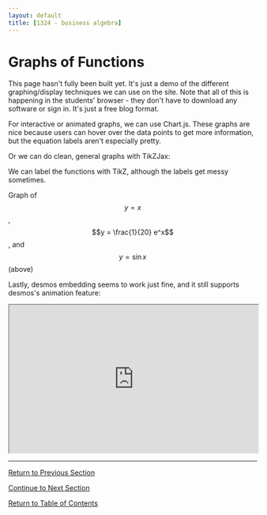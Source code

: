 ```yaml
---
layout: default
title: [1324 - business algebra]
---
```


Graphs of Functions
===

This page hasn't fully been built yet.  It's just a demo of the different graphing/display techniques we can use on the site.  Note that all of this is happening in the students' browser - they don't have to download any software or sign in.  It's just a free blog format.

For interactive or animated graphs, we can use Chart.js.  These graphs are nice because users can hover over the data points to get more information, but the equation labels aren't especially pretty.

<div>
    <canvas id="myChart"></canvas>
</div>

Or we can do clean, general graphs with TikZJax:

<script type="text/tikz">
  \begin{tikzpicture}
    \draw (0,0) circle (0.5in);
    \draw [help lines] (-2,0) grid (2,4); 
    \draw [->] (-2.2,0) -- (2.2,0); 
    \draw [->] (0,0) -- (0,4.2); 
    \draw [green, thick, domain=-2:2] plot (\x, {4-\x*\x}); 
    \draw [domain=-2:2, samples=50] plot (\x, {1+cos(pi*\x r)});
  \end{tikzpicture}
</script>

We can label the functions with TikZ, although the labels get messy sometimes.

<script type="text/tikz">
  \begin{tikzpicture}[domain=0:4] 
    \draw[very thin,color=gray] (-0.1,-1.1) grid (3.9,3.9);
    \draw[->] (-0.2,0) -- (4.2,0) node[right] {$x$}; 
    \draw[->] (0,-1.2) -- (0,4.2) node[above] {$y$};
    \draw[color=red]    plot (\x,\x)             node[right] {$f\,\,(x)$}; 
    \draw[color=blue]   plot (\x,{sin(\x r)})    node[right] {$h\,\,(x)$}; 
    \draw[color=orange] plot (\x,{0.05*exp(\x)}) node[right] {$g\,\,(x)$};
  \end{tikzpicture}
</script>
Graph of $$y = x$$, $$y = \frac{1}{20} e^x$$, and $$y = \sin{x}$$ (above)

Lastly, desmos embedding seems to work just fine, and it still supports desmos's animation feature:

<iframe src="https://www.desmos.com/calculator/fs3lx8gptb" style="min-height:300px" width="100%"></iframe>

---

[Return to Previous Section](1-1-b-function-definitions.html)

[Continue to Next Section](1-2-linear-functions.html)

[Return to Table of Contents](00-index.html)

<script src="../Graphing Tools/chart.js">
</script>

<script src="../Graphing Tools/chartjs-plugin-functions.js">
</script>

<script src="1-1-c-graphs-of-functions.js">// Creates local chart and handles events
</script>